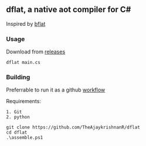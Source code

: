 ## dflat, a native aot compiler for C#

Inspired by  [bflat](https://github.com/bflattened/bflat)

### Usage

Download from [releases]()

```
dflat main.cs
```

### Building

Preferrable to run it as a github [workflow](https://github.com/TheAjaykrishnanR/dflat/blob/master/.github/workflows/build_dflat.yaml)

Requirements:

```
1. Git
2. python
```

```
git clone https://github.com/TheAjaykrishnanR/dflat
cd dflat
.\assemble.ps1
```

